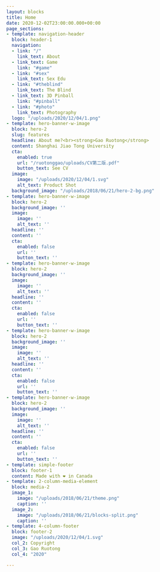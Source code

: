 ```yaml
---
layout: blocks
title: Home
date: 2020-12-02T23:00:00.000+00:00
page_sections:
- template: navigation-header
  block: header-1
  navigation:
  - link: "/"
    link_text: About
  - link_text: Game
    link: "#game"
  - link: "#sex"
    link_text: Sex Edu
  - link: "#theblind"
    link_text: The Blind
  - link_text: 3D Pinball
    link: "#pinball"
  - link: "#photo"
    link_text: Photography
  logo: "/uploads/2020/12/04/1.png"
- template: hero-banner-w-image
  block: hero-2
  slug: features
  headline: About me?<br><strong>Gao Ruotong</strong>
  content: Shanghai Jiao Tong University
  cta:
    enabled: true
    url: "/ruotonggao/uploads/CV第二版.pdf"
    button_text: See CV
  image:
    image: "/uploads/2020/12/04/1.svg"
    alt_text: Product Shot
  background_image: "/uploads/2018/06/21/hero-2-bg.png"
- template: hero-banner-w-image
  block: hero-2
  background_image: ''
  image:
    image: ''
    alt_text: ''
  headline: ''
  content: ''
  cta:
    enabled: false
    url: ''
    button_text: ''
- template: hero-banner-w-image
  block: hero-2
  background_image: ''
  image:
    image: ''
    alt_text: ''
  headline: ''
  content: ''
  cta:
    enabled: false
    url: ''
    button_text: ''
- template: hero-banner-w-image
  block: hero-2
  background_image: ''
  image:
    image: ''
    alt_text: ''
  headline: ''
  content: ''
  cta:
    enabled: false
    url: ''
    button_text: ''
- template: hero-banner-w-image
  block: hero-2
  background_image: ''
  image:
    image: ''
    alt_text: ''
  headline: ''
  content: ''
  cta:
    enabled: false
    url: ''
    button_text: ''
- template: simple-footer
  block: footer-1
  content: Made with ❤︎ in Canada
- template: 2-column-media-element
  block: media-2
  image_1:
    image: "/uploads/2018/06/21/theme.png"
    caption: ''
  image_2:
    image: "/uploads/2018/06/21/blocks-split.png"
    caption: ''
- template: 4-column-footer
  block: footer-2
  image: "/uploads/2020/12/04/1.svg"
  col_2: Copyright
  col_3: Gao Ruotong
  col_4: "2020"

---
```

